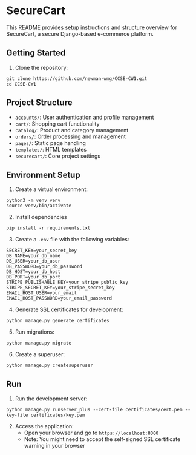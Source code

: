 # SecureCart
This README provides setup instructions and structure overview for SecureCart, a secure Django-based e-commerce platform.

## Getting Started

1. Clone the repository:
```
git clone https://github.com/newman-wmg/CCSE-CW1.git
cd CCSE-CW1
```

## Project Structure

- `accounts/`: User authentication and profile management
- `cart/`: Shopping cart functionality
- `catalog/`: Product and category management
- `orders/`: Order processing and management
- `pages/`: Static page handling
- `templates/`: HTML templates
- `securecart/`: Core project settings

## Environment Setup

1. Create a virtual environment:
```
python3 -m venv venv
source venv/bin/activate
```

2. Install dependencies 

```
pip install -r requirements.txt
```

3. Create a `.env` file with the following variables:

```
SECRET_KEY=your_secret_key
DB_NAME=your_db_name
DB_USER=your_db_user
DB_PASSWORD=your_db_password
DB_HOST=your_db_host
DB_PORT=your_db_port
STRIPE_PUBLISHABLE_KEY=your_stripe_public_key
STRIPE_SECRET_KEY=your_stripe_secret_key
EMAIL_HOST_USER=your_email
EMAIL_HOST_PASSWORD=your_email_password
```

4. Generate SSL certificates for development:

```
python manage.py generate_certificates
```

5. Run migrations:

```
python manage.py migrate
```

6. Create a superuser:

```
python manage.py createsuperuser
```

## Run

1. Run the development server:

```
python manage.py runserver_plus --cert-file certificates/cert.pem --key-file certificates/key.pem
```

2. Access the application:
    - Open your browser and go to `https://localhost:8000`
    - Note: You might need to accept the self-signed SSL certificate warning in your browser